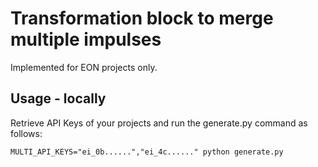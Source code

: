 # Transformation block to merge multiple impulses

Implemented for EON projects only.

## Usage - locally

Retrieve API Keys of your projects and run the generate.py command as follows:

```MULTI_API_KEYS="ei_0b......","ei_4c......" python generate.py```